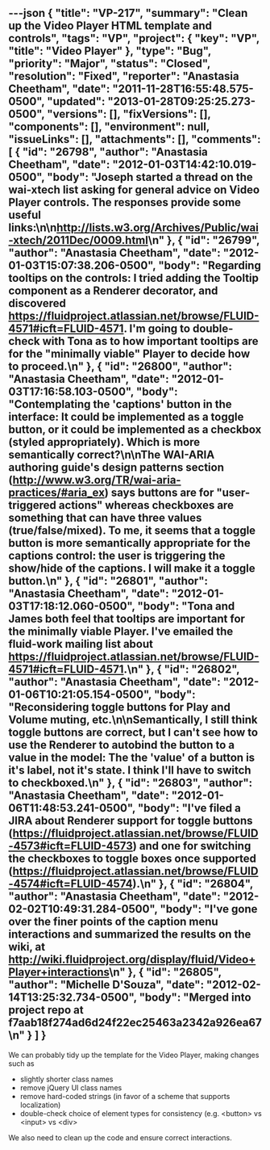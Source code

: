 ---json
{
  "title": "VP-217",
  "summary": "Clean up the Video Player HTML template and controls",
  "tags": "VP",
  "project": {
    "key": "VP",
    "title": "Video Player"
  },
  "type": "Bug",
  "priority": "Major",
  "status": "Closed",
  "resolution": "Fixed",
  "reporter": "Anastasia Cheetham",
  "date": "2011-11-28T16:55:48.575-0500",
  "updated": "2013-01-28T09:25:25.273-0500",
  "versions": [],
  "fixVersions": [],
  "components": [],
  "environment": null,
  "issueLinks": [],
  "attachments": [],
  "comments": [
    {
      "id": "26798",
      "author": "Anastasia Cheetham",
      "date": "2012-01-03T14:42:10.019-0500",
      "body": "Joseph started a thread on the wai-xtech list asking for general advice on Video Player controls. The responses provide some useful links:\n\n<http://lists.w3.org/Archives/Public/wai-xtech/2011Dec/0009.html>\n"
    },
    {
      "id": "26799",
      "author": "Anastasia Cheetham",
      "date": "2012-01-03T15:07:38.206-0500",
      "body": "Regarding tooltips on the controls: I tried adding the Tooltip component as a Renderer decorator, and discovered <https://fluidproject.atlassian.net/browse/FLUID-4571#icft=FLUID-4571>. I'm going to double-check with Tona as to how important tooltips are for the \"minimally viable\" Player to decide how to proceed.\n"
    },
    {
      "id": "26800",
      "author": "Anastasia Cheetham",
      "date": "2012-01-03T17:16:58.103-0500",
      "body": "Contemplating the 'captions' button in the interface: It could be implemented as a toggle button, or it could be implemented as a checkbox (styled appropriately). Which is more semantically correct?\n\nThe WAI-ARIA authoring guide's design patterns section (<http://www.w3.org/TR/wai-aria-practices/#aria_ex>) says buttons are for \"user-triggered actions\" whereas checkboxes are something that can have three values (true/false/mixed). To me, it seems that a toggle button is more semantically appropriate for the captions control: the user is triggering the show/hide of the captions. I will make it a toggle button.\n"
    },
    {
      "id": "26801",
      "author": "Anastasia Cheetham",
      "date": "2012-01-03T17:18:12.060-0500",
      "body": "Tona and James both feel that tooltips are important for the minimally viable Player. I've emailed the fluid-work mailing list about <https://fluidproject.atlassian.net/browse/FLUID-4571#icft=FLUID-4571>.\n"
    },
    {
      "id": "26802",
      "author": "Anastasia Cheetham",
      "date": "2012-01-06T10:21:05.154-0500",
      "body": "Reconsidering toggle buttons for Play and Volume muting, etc.\n\nSemantically, I still think toggle buttons are correct, but I can't see how to use the Renderer to autobind the button to a value in the model: The the 'value' of a button is it's label, not it's state. I think I'll have to switch to checkboxed.\n"
    },
    {
      "id": "26803",
      "author": "Anastasia Cheetham",
      "date": "2012-01-06T11:48:53.241-0500",
      "body": "I've filed a JIRA about Renderer support for toggle buttons (<https://fluidproject.atlassian.net/browse/FLUID-4573#icft=FLUID-4573>) and one for switching the checkboxes to toggle boxes once supported (<https://fluidproject.atlassian.net/browse/FLUID-4574#icft=FLUID-4574>).\n"
    },
    {
      "id": "26804",
      "author": "Anastasia Cheetham",
      "date": "2012-02-02T10:49:31.284-0500",
      "body": "I've gone over the finer points of the caption menu interactions and summarized the results on the wiki, at <http://wiki.fluidproject.org/display/fluid/Video+Player+interactions>\n"
    },
    {
      "id": "26805",
      "author": "Michelle D'Souza",
      "date": "2012-02-14T13:25:32.734-0500",
      "body": "Merged into project repo at f7aab18f274ad6d24f22ec25463a2342a926ea67\n"
    }
  ]
}
---
We can probably tidy up the template for the Video Player, making changes such as

* slightly shorter class names
* remove jQuery UI class names
* remove hard-coded strings (in favor of a scheme that supports localization)
* double-check choice of element types for consistency (e.g. \<button> vs \<input> vs \<div>

We also need to clean up the code and ensure correct interactions.

        